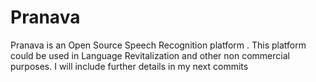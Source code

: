 # Pranava
Pranava is an Open Source Speech Recognition platform . This platform could be used in Language Revitalization and other non commercial purposes. I will include further details in my next commits
